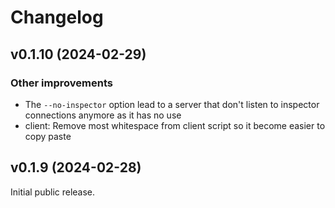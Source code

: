 # Changelog

## v0.1.10 (2024-02-29)

### Other improvements

-   The `--no-inspector` option lead to a server that don't listen to inspector connections anymore as it has no use
-   client: Remove most whitespace from client script so it become easier to copy paste

## v0.1.9 (2024-02-28)

Initial public release.
